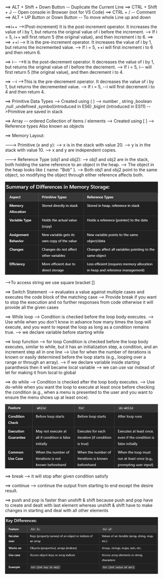 ==> ALT + Shift + Down Button -- Duplicate the Current Line 
==> CTRL + Shift + J -- Open console in Browser (not for VS Code)
==> CTRL + / -- Comment 
==> ALT + UP Button or Down Button -- To move whole Line up and down 

==>i++
-->(Post-increment)
It is the post-increment operator. It increases the value of i by 1, but returns the original value of i before the increment.
--> If i = 5, i++ will first return 5 (the original value), and then increment i to 6.
==> 
==> ++i
--> It is the pre-increment operator. It increases the value of i by 1, but returns the incremented value.
--> If i = 5, ++i will first increment i to 6 and then return 6.

==> i--
-->It is the post-decrement operator. It decreases the value of i by 1, but returns the original value of i before the decrement.
--> If i = 5, i-- will first return 5 (the original value), and then decrement i to 4.

==> --i
-->This is the pre-decrement operator. It decreases the value of i by 1, but returns the decremented value.
--> If i = 5, --i will first decrement i to 4 and then return 4.

==> Primitive Data Types 
--> Created using ( )
--> number , string ,boolean ,null ,undefined ,symbol(introduced in ES6) ,bigint (introduced in ES11)
-->Primitive are saved in stack 

==> Array -- ordered Collection of items / elements 
--> Created using [ ]
--> Reference types Also known as objects 

==> Memory Layout:

---> Primitive (x and y):
--> x is in the stack with value 20.
--> y is in the stack with value 10.
--> x and y are independent copies.

---> Reference Type (obj1 and obj2):
--> obj1 and obj2 are in the stack, both holding the same reference to an object in the heap.
--> The object in the heap looks like { name: "Bob" }.
--> Both obj1 and obj2 point to the same object, so modifying the object through either reference affects both.

![Differences in Memory Storage of Primitive and Reference](image-1.png)

-->To access string we use square bracket []

==> Switch Statement
--> evaluates a value against multiple cases and executes the code block of the matching case
-->  Provide break if you want to stop the execution and no further responses from code otherwise it will provide all the given cases 

==> While loop
--> Condition is checked before the loop body executes.
--> Use while when you don't know in advance how many times the loop will execute, and you want to repeat the loop as long as a condition remains true.
--> we declare variable before starting while 

==> loop function 
--> for loop Condition is checked before the loop body executes, similar to while, but it has an initialization step, a condition, and an increment step all in one line
--> Use for when the number of iterations is known or easily determined before the loop starts (e.g., looping over a range or through an array).
--> if we declare variable inside starting   paranthesis then it will became local variable 
--> we can use var instead of let for making it from local to global 

==> do while 
--> Condition is checked after the loop body executes.
--> Use do-while when you want the loop to execute at least once before checking the condition (e.g., when a menu is presented to the user and you want to ensure the menu shows up at least once).
 
![Difference between for , while , do while loop ](image.png)

==> break 
--> it will stop after given condition satisfy 

==> continue 
--> continue the  output from starting to end except the desire result.

==> push and pop is faster than unshift & shift 
because push and pop have to create and dealt with last element whereas unshift & shift have to make changes in starting and deal with all other elements 


![Difference between for in and for of](image-2.png)
